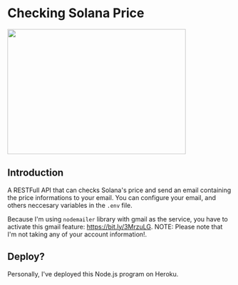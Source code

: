 # Checking Solana Price

<img src="https://bit.ly/37FvEQj" width="400" height="280" />

## Introduction

A RESTFull API that can checks Solana's price and send an email containing the price informations to your email. You can configure your email, and others neccesary variables in the `.env` file.

Because I'm using `nodemailer` library with gmail as the service, you have to activate this gmail feature: https://bit.ly/3MrzuLG. NOTE: Please note that I'm not taking any of your account information!.

## Deploy?

Personally, I've deployed this Node.js program on Heroku.
